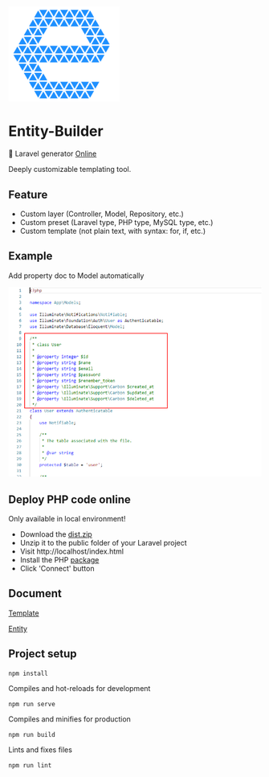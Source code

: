 
<div class="text-center">
    <img src="public/logo.svg" alt="logo" style="width: 222px;" />
    <h1>Entity-Builder</h1>
</div>

:tomato: Laravel generator [Online](https://googee.github.io/Entity-Builder/dist)

Deeply customizable templating tool.


## Feature

- Custom layer (Controller, Model, Repository, etc.)
- Custom preset (Laravel type, PHP type, MySQL type, etc.)
- Custom template (not plain text, with syntax: for, if, etc.)


## Example

Add property doc to Model automatically

![Model](https://github.com/GooGee/Entity-Builder/raw/gh-pages/image/model.png)


## Deploy PHP code online

Only available in local environment!

- Download the [dist.zip](https://github.com/GooGee/Entity-Builder/releases)
- Unzip it to the public folder of your Laravel project
- Visit http://localhost/index.html
- Install the PHP [package](https://github.com/GooGee/Entity)
- Click 'Connect' button


## Document

[Template](https://mozilla.github.io/nunjucks/templating.html)

[Entity](https://googee.github.io/Entity-Core/docs/)


## Project setup
```
npm install
```

Compiles and hot-reloads for development
```
npm run serve
```

Compiles and minifies for production
```
npm run build
```

Lints and fixes files
```
npm run lint
```
